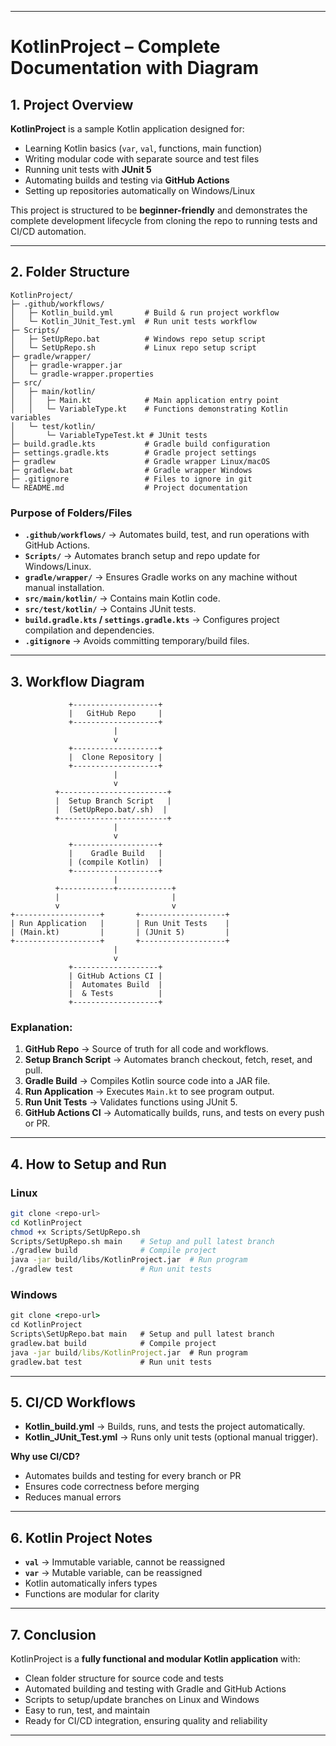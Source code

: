 
---

# KotlinProject – Complete Documentation with Diagram

## 1. Project Overview

**KotlinProject** is a sample Kotlin application designed for:

* Learning Kotlin basics (`var`, `val`, functions, main function)
* Writing modular code with separate source and test files
* Running unit tests with **JUnit 5**
* Automating builds and testing via **GitHub Actions**
* Setting up repositories automatically on Windows/Linux

This project is structured to be **beginner-friendly** and demonstrates the complete development lifecycle from cloning the repo to running tests and CI/CD automation.

---

## 2. Folder Structure

```
KotlinProject/
├─ .github/workflows/        
│   ├─ Kotlin_build.yml       # Build & run project workflow
│   └─ Kotlin_JUnit_Test.yml  # Run unit tests workflow
├─ Scripts/
│   ├─ SetUpRepo.bat          # Windows repo setup script
│   └─ SetUpRepo.sh           # Linux repo setup script
├─ gradle/wrapper/            
│   ├─ gradle-wrapper.jar
│   └─ gradle-wrapper.properties
├─ src/
│   ├─ main/kotlin/
│   │   ├─ Main.kt            # Main application entry point
│   │   └─ VariableType.kt    # Functions demonstrating Kotlin variables
│   └─ test/kotlin/
│       └─ VariableTypeTest.kt # JUnit tests
├─ build.gradle.kts           # Gradle build configuration
├─ settings.gradle.kts        # Gradle project settings
├─ gradlew                    # Gradle wrapper Linux/macOS
├─ gradlew.bat                # Gradle wrapper Windows
├─ .gitignore                 # Files to ignore in git
└─ README.md                  # Project documentation
```

### Purpose of Folders/Files

* **`.github/workflows/`** → Automates build, test, and run operations with GitHub Actions.
* **`Scripts/`** → Automates branch setup and repo update for Windows/Linux.
* **`gradle/wrapper/`** → Ensures Gradle works on any machine without manual installation.
* **`src/main/kotlin/`** → Contains main Kotlin code.
* **`src/test/kotlin/`** → Contains JUnit tests.
* **`build.gradle.kts` / `settings.gradle.kts`** → Configures project compilation and dependencies.
* **`.gitignore`** → Avoids committing temporary/build files.

---

## 3. Workflow Diagram

```
             +-------------------+
             |   GitHub Repo     |
             +-------------------+
                       |
                       v
             +-------------------+
             |  Clone Repository |
             +-------------------+
                       |
                       v
          +------------------------+
          |  Setup Branch Script   |
          |  (SetUpRepo.bat/.sh)  |
          +------------------------+
                       |
                       v
             +-------------------+
             |    Gradle Build   |
             | (compile Kotlin)  |
             +-------------------+
                       |
          +------------+------------+
          |                         |
          v                         v
+-------------------+       +-------------------+
| Run Application   |       | Run Unit Tests    |
| (Main.kt)         |       | (JUnit 5)         |
+-------------------+       +-------------------+
                       |
                       v
             +-------------------+
             | GitHub Actions CI |
             |  Automates Build  |
             |  & Tests          |
             +-------------------+
```

### Explanation:

1. **GitHub Repo** → Source of truth for all code and workflows.
2. **Setup Branch Script** → Automates branch checkout, fetch, reset, and pull.
3. **Gradle Build** → Compiles Kotlin source code into a JAR file.
4. **Run Application** → Executes `Main.kt` to see program output.
5. **Run Unit Tests** → Validates functions using JUnit 5.
6. **GitHub Actions CI** → Automatically builds, runs, and tests on every push or PR.

---

## 4. How to Setup and Run

### Linux

```bash
git clone <repo-url>
cd KotlinProject
chmod +x Scripts/SetUpRepo.sh
Scripts/SetUpRepo.sh main    # Setup and pull latest branch
./gradlew build              # Compile project
java -jar build/libs/KotlinProject.jar  # Run program
./gradlew test               # Run unit tests
```

### Windows

```bat
git clone <repo-url>
cd KotlinProject
Scripts\SetUpRepo.bat main   # Setup and pull latest branch
gradlew.bat build            # Compile project
java -jar build/libs/KotlinProject.jar  # Run program
gradlew.bat test             # Run unit tests
```

---

## 5. CI/CD Workflows

* **Kotlin_build.yml** → Builds, runs, and tests the project automatically.
* **Kotlin_JUnit_Test.yml** → Runs only unit tests (optional manual trigger).

**Why use CI/CD?**

* Automates builds and testing for every branch or PR
* Ensures code correctness before merging
* Reduces manual errors

---

## 6. Kotlin Project Notes

* **`val`** → Immutable variable, cannot be reassigned
* **`var`** → Mutable variable, can be reassigned
* Kotlin automatically infers types
* Functions are modular for clarity

---

## 7. Conclusion

KotlinProject is a **fully functional and modular Kotlin application** with:

* Clean folder structure for source code and tests
* Automated building and testing with Gradle and GitHub Actions
* Scripts to setup/update branches on Linux and Windows
* Easy to run, test, and maintain
* Ready for CI/CD integration, ensuring quality and reliability

---
